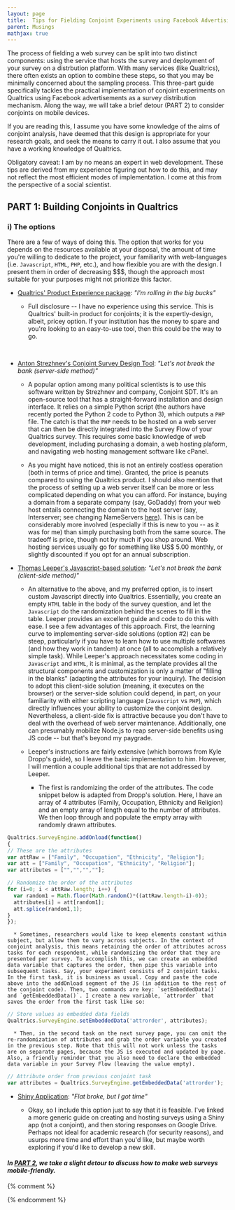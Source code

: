 ```yaml
---
layout: page
title:  Tips for Fielding Conjoint Experiments using Facebook Advertising (PART 1)
parent: Musings
mathjax: true
---
```


<script src="https://cdn.mathjax.org/mathjax/latest/MathJax.js?config=TeX-AMS-MML_HTMLorMML" type="text/javascript"></script>
 
The process of fielding a web survey can be split into two distinct components: using the service that hosts the survey and deployment of your survey on a distrbution platform. With many services (like Qualtrics), there often exists an option to combine these steps, so that you may be minimally concerned about the sampling process. This three-part guide specifically tackles the practical implementation of conjoint experiments on Qualtrics using Facebook advertisements as a survey distribution mechanism. Along the way, we will take a brief detour (PART 2) to consider conjoints on mobile devices. 

If you are reading this, I assume you have some knowledge of the aims of conjoint analysis, have deemed that this design is appropriate for your research goals, and seek the means to carry it out. I also assume that you have a working knowledge of Qualtrics. 

Obligatory caveat: I am by no means an expert in web development. These tips are derived from my experience figuring out how to do this, and may not reflect the most efficient modes of implementation. I come at this from the perspective of a social scientist.
 
 
## PART 1: Building Conjoints in Qualtrics
 
### i) The options 

There are a few of ways of doing this. The option that works for you depends on the resources available at your disposal, the amount of time you're willing to dedicate to the project, your familiarity with web-languages (i.e. `Javascript`, `HTML`, `PHP`, etc.), and how flexible you are with the design. I present them in order of decreasing $$$, though the approach most suitable for your purposes might not prioritize this factor. 
 
 - [Qualtrics' Product Experience package](https://www.qualtrics.com/marketplace/conjoint-package-analysis/): _"I'm rolling in the big bucks"_
 
   + Full disclosure -- I have no experience using this service. This is Qualtrics' built-in product for conjoints; it is the expertly-design, albeit, pricey option. If your institution has the money to spare and you're looking to an easy-to-use tool, then this could be the way to go.

<br>
   
 - [Anton Strezhnev's Conjoint Survey Design Tool](https://github.com/astrezhnev/conjointsdt): _"Let's not break the bank (server-side method)"_ 
 
    + A popular option among many political scientists is to use this software written by Strezhnev and company, Conjoint SDT. It's an open-source tool that has a straight-forward installation and design interface. It relies on a simple Python script (the authors have recently ported the Python 2 code to Python 3), which outputs a `PHP` file. The catch is that the `PHP` needs to be hosted on a web server that can then be directly integrated into the Survey Flow of your Qualtrics survey. This requires some basic knowledge of web development, including purchasing a domain, a web hosting plaform, and navigating web hosting management software like cPanel. 
    
    + As you might have noticed, this is not an entirely costless operation (both in terms of price and time). Granted, the price is peanuts compared to using the Qualtrics product. I should also mention that the process of setting up a web server itself can be more or less complicated depending on what you can afford. For instance, buying a domain from a separate company (say, GoDaddy) from your web host entails connecting the domain to the host server (say, Interserver; see changing NameServers [here](https://www.interserver.net/tips/kb/change-nameservers-godaddy/)). This is can be considerably more involved (especially if this is new to you -- as it was for me) than simply purchasing both from the same source. The tradeoff is price, though not by much if you shop around. Web hosting services usually go for something like US$ 5.00 monthly, or slightly discounted if you opt for an annual subscription.  
 
 - [Thomas Leeper's Javascript-based solution](https://github.com/leeper/conjoint-example): _"Let's not break the bank (client-side method)"_
 
   + An alternative to the above, and my preferred option, is to insert custom Javascript directly into Qualtrics. Essentially, you create an empty `HTML` table in the body of the survey question, and let the `Javascript` do the randomization behind the scenes to fill in the table. Leeper provides an excellent guide and code to do this with ease. I see a few advantages of this approach. First, the learning curve to implementing server-side solutions (option #2) can be steep, particularly if you have to learn how to use multiple softwares (and how they work in tandem) at once (all to accomplish a relatively simple task). While Leeper's approach necessitates some coding in `Javascript` and `HTML`, it is minimal, as the template provides all the structural components and customization is only a matter of "filling in the blanks" (adapting the attributes for your inquiry). The decision to adopt this client-side solution (meaning, it executes on the browser) or the server-side solution could depend, in part, on your familiarity with either scripting language (`Javascript` vs `PHP`), which directly influences your ability to customize the conjoint design. Nevertheless, a client-side fix is attractive because you don't have to deal with the overhead of web server maintenance. Additionally, one can presumably mobilize Node.js to reap server-side benefits using JS code -- but that's beyond my paygrade. 
   
   + Leeper's instructions are fairly extensive (which borrows from Kyle Dropp's guide), so I leave the basic implementation to him. However, I will mention a couple additional tips that are not addressed by Leeper.
  
      * The first is randomizing the order of the attributes. The code snippet below is adapted from Dropp's solution. Here, I have an array of 4 attributes (Family, Occupation, Ethnicity and Religion) and an empty array of length equal to the number of attributes. We then loop through and populate the empty array with randomly drawn attributes. 
      
```js
Qualtrics.SurveyEngine.addOnload(function()
{
// These are the attributes
var attRaw = ["Family", "Occupation", "Ethnicity", "Religion"];
var att = ["Family", "Occupation", "Ethnicity", "Religion"];
var attributes = ["","","",""];

// Randomize the order of the attributes
for (i=0; i < attRaw.length; i++) {
  var random1 = Math.floor(Math.random()*((attRaw.length-i)-0));
  attributes[i] = att[random1];
  att.splice(random1,1);
}
});
```
      
      
      * Sometimes, researchers would like to keep elements constant within subject, but allow them to vary across subjects. In the context of conjoint analysis, this means retaining the order of attributes across tasks for each respondent, while randomizing the order that they are presented per survey. To accomplish this, we can create an embedded data variable that captures the order, then pipe this variable into subsequent tasks. Say, your experiment consists of 2 conjoint tasks. In the first task, it is business as usual. Copy and paste the code above into the addOnload segment of the JS (in addition to the rest of the conjoint code). Then, two commands are key: `setEmbeddedData()` and `getEmbeddedData()`. I create a new variable, `attrorder` that saves the order from the first task like so: 
  
      
```js
// Store values as embedded data fields
Qualtrics.SurveyEngine.setEmbeddedData('attrorder', attributes); 
```
  
     
      * Then, in the second task on the next survey page, you can omit the re-randomization of attributes and grab the order variable you created in the previous step. Note that this will not work unless the tasks are on separate pages, because the JS is executed and updated by page. Also, a friendly reminder that you also need to declare the embedded data variable in your Survey Flow (leaving the value empty).
  
     
```js
// Attribute order from previous conjoint task
var attributes = Qualtrics.SurveyEngine.getEmbeddedData('attrorder');
```     
   
 
 - [Shiny Application](https://medium.com/@joyplumeri/using-r-shiny-to-create-web-surveys-display-instant-feedback-and-store-data-on-google-drive-68f46eea0f8b): _"Flat broke, but I got time"_
 
   + Okay, so I include this option just to say that it is feasible. I've linked a more generic guide on creating and hosting surveys using a Shiny app (not a conjoint), and then storing responses on Google Drive. Perhaps not ideal for academic research (for security reasons), and usurps more time and effort than you'd like, but maybe worth exploring if you'd like to develop a new skill. 


#### _In [PART 2](https://aychen5.github.io//anniechen/posts/tips-for-fb-conjoints-2.html), we take a slight detour to discuss how to make web surveys mobile-friendly._ 
 
{% comment %}


{% endcomment %}